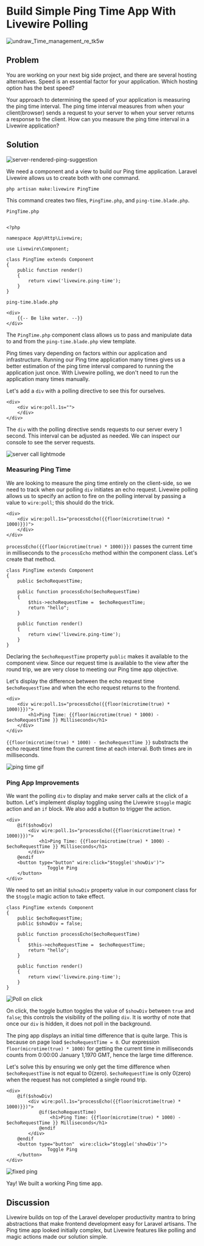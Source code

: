 
# Build Simple Ping Time App With Livewire Polling
![undraw_Time_management_re_tk5w](https://user-images.githubusercontent.com/22311928/173588230-da0ba3fc-4a02-4661-ad1f-812bbff3de4f.png)

## Problem

You are working on your next big side project, and there are several hosting alternatives. Speed is an essential factor for your application. Which hosting option has the best speed?

Your approach to determining the speed of your application is measuring the ping time interval. The ping time interval measures from when your client(browser) sends a request to your server to when your server returns a response to the client. How can you measure the ping time interval in a Livewire application?

## Solution

![server-rendered-ping-suggestion](https://user-images.githubusercontent.com/22311928/173590558-63cbc74b-74a9-4c0a-a545-db06df543edb.png)

We need a component and a view to build our Ping time application. Laravel Livewire allows us to create both with one command.

`php artisan make:livewire PingTime`

This command creates two files, `PingTime.php`, and `ping-time.blade.php`. 


`PingTime.php`
```

<?php

namespace App\Http\Livewire;

use Livewire\Component;

class PingTime extends Component
{
    public function render()
    {
        return view('livewire.ping-time');
    }
}

```

`ping-time.blade.php`

```
<div>
    {{-- Be like water. --}}
</div>

```

The `PingTime.php` component class allows us to pass and manipulate data to and from the `ping-time.blade.php` view template.

Ping times vary depending on factors within our application and infrastructure. Running our Ping time application many times gives us a better estimation of the ping time interval compared to running the application just once. With Livewire polling, we don't need to run the application many times manually. 

Let's add a `div` with a polling directive to see this for ourselves.


```
<div>
    <div wire:poll.1s="">
    </div>
</div>
```

The `div` with the polling directive sends requests to our server every 1 second. This interval can be adjusted as needed. We can inspect our console to see the server requests.

![server call lightmode](https://user-images.githubusercontent.com/22311928/173617550-015cba96-09ba-4aa4-882e-8560dbb693ca.gif)


### Measuring Ping Time

We are looking to measure the ping time entirely on the client-side, so we need to track when our polling `div` initiates an echo request. Livewire polling allows us to specify an action to fire on the polling interval by passing a value to `wire:poll`; this should do the trick.

```
<div>
    <div wire:poll.1s="processEcho({{floor(microtime(true) * 1000)}})">
    </div>
</div>

```

`processEcho({{floor(microtime(true) * 1000)}})` passes the current time in milliseconds to the `processEcho` method within the component class. Let's create that method. 

```
class PingTime extends Component
{
    public $echoRequestTime;

    public function processEcho($echoRequestTime)
    {
        $this->echoRequestTime =  $echoRequestTime;
        return "hello";
    }

    public function render()
    {
        return view('livewire.ping-time');
    }
}
```

Declaring the `$echoRequestTime` property `public` makes it available to the component view. Since our request time is available to the view after the round trip, we are very close to meeting our Ping time app objective.

Let's display the difference between the echo request time `$echoRequestTime` and when the echo request returns to the frontend. 

```
<div>
    <div wire:poll.1s="processEcho({{floor(microtime(true) * 1000)}})">
        <h1>Ping Time: {{floor(microtime(true) * 1000) - $echoRequestTime }} Milliseconds</h1>
    </div>
</div>
```

`{{floor(microtime(true) * 1000) - $echoRequestTime }}` substracts the echo request time from the current time at each interval. Both times are in milliseconds.

![ping time gif](https://user-images.githubusercontent.com/22311928/173629804-41bfc936-d1f0-49f6-a5cd-d47a7a632605.gif)

### Ping App Improvements

We want the polling `div` to display and make server calls at the click of a button. Let's implement display toggling using the Livewire `$toggle` magic action and an `if` block. We also add a button to trigger the action.

```
<div>
    @if($showDiv)
        <div wire:poll.1s="processEcho({{floor(microtime(true) * 1000)}})">
            <h1>Ping Time: {{floor(microtime(true) * 1000) - $echoRequestTime }} Milliseconds</h1>
        </div>
    @endif
    <button type="button" wire:click="$toggle('showDiv')">
               Toggle Ping
    </button>
</div>

```

We need to set an initial  `$showDiv` property value in our component class for the `$toggle` magic action to take effect.

```
class PingTime extends Component
{
    public $echoRequestTime;
    public $showDiv = false;
    
    public function processEcho($echoRequestTime)
    {
        $this->echoRequestTime =  $echoRequestTime;
        return "hello";
    }

    public function render()
    {
        return view('livewire.ping-time');
    }
}
```

![Poll on click](https://user-images.githubusercontent.com/22311928/173636760-30d7bdf9-c81a-4170-a503-efc6dba9e21d.gif) 

On click, the toggle button toggles the value of `$showDiv` between `true` and `false`; this controls the visibility of the polling `div`.  It is worthy of note that once our `div` is hidden, it does not poll in the background.   


The ping app displays an initial time difference that is quite large. This is because on page load  `$echoRequestTime = 0`. Our expression `floor(microtime(true) * 1000)` for getting the current time in milliseconds counts from 0:00:00 January 1,1970 GMT, hence the large time difference. 

Let's solve this by ensuring we only get the time difference when `$echoRequestTime` is not equal to 0(zero). `$echoRequestTime` is only 0(zero) when the request has not completed a single round trip.

```
<div>
    @if($showDiv)
        <div wire:poll.1s="processEcho({{floor(microtime(true) * 1000)}})">
            @if($echoRequestTime)
                <h1>Ping Time: {{floor(microtime(true) * 1000) - $echoRequestTime }} Milliseconds</h1>
            @endif
        </div>
    @endif
    <button type="button"  wire:click="$toggle('showDiv')">
               Toggle Ping
    </button>
</div>

```

![fixed ping](https://user-images.githubusercontent.com/22311928/173647182-6fe2f0cf-eb4b-4c8a-8df8-fd2dc72ff2c6.gif)

Yay! We built a working Ping time app. 


## Discussion

Livewire builds on top of the Laravel developer productivity mantra to bring abstractions that make frontend development easy for Laravel artisans. The Ping time app looked initially complex, but Livewire features like polling and magic actions made our solution simple. 

